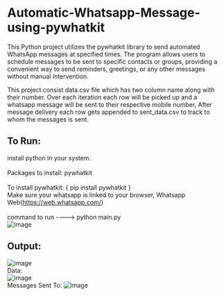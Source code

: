 # Automatic-Whatsapp-Message-using-pywhatkit
This Python project utilizes the pywhatkit library to send automated WhatsApp messages at specified times. The program allows users to schedule messages to be sent to specific contacts or groups, providing a convenient way to send reminders, greetings, or any other messages without manual intervention.

This project consist data.csv file which has two column name along with their number.
Over each iteration each row will be picked up and a whatsapp message will be sent to their respective mobile number, After message delivery each row gets appended to sent_data.csv to track to whom the messages is sent.

## To Run:
install python in your system.
<br><br>
Packages to install: pywhatkit
<br><br>
To install pywhatkit: { pip install pywhatkit }
<br>
Make sure your whatsapp is linked to your browser, Whatsapp Web(https://web.whatsapp.com/)
<br><br>
command to run ----> python main.py
<br>
![image](https://github.com/SatishKumar1911/Automatic-Whatsapp-Message-using-pywhatkit/assets/124880943/cec0f979-a830-462a-bae1-0c5b228abc36)


## Output:
![image](https://github.com/SatishKumar1911/Automatic-Whatsapp-Message-using-pywhatkit/assets/124880943/470622c8-30de-4ffb-869b-d3261abcd42a)
<br>
Data:
<br>
![image](https://github.com/SatishKumar1911/Automatic-Whatsapp-Message-using-pywhatkit/assets/124880943/f2785f2a-2248-43ac-a658-c1b4b7d9bf59)
<br>
Messages Sent To:
![image](https://github.com/SatishKumar1911/Automatic-Whatsapp-Message-using-pywhatkit/assets/124880943/89024f8a-a02b-4e29-bfbc-5c77af8e393b)
